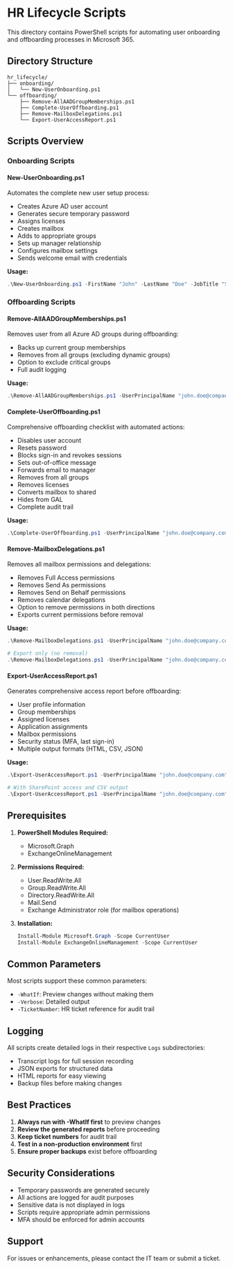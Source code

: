 # HR Lifecycle Scripts

This directory contains PowerShell scripts for automating user onboarding and offboarding processes in Microsoft 365.

## Directory Structure

```
hr_lifecycle/
├── onboarding/
│   └── New-UserOnboarding.ps1
└── offboarding/
    ├── Remove-AllAADGroupMemberships.ps1
    ├── Complete-UserOffboarding.ps1
    ├── Remove-MailboxDelegations.ps1
    └── Export-UserAccessReport.ps1
```

## Scripts Overview

### Onboarding Scripts

#### New-UserOnboarding.ps1
Automates the complete new user setup process:
- Creates Azure AD user account
- Generates secure temporary password
- Assigns licenses
- Creates mailbox
- Adds to appropriate groups
- Sets up manager relationship
- Configures mailbox settings
- Sends welcome email with credentials

**Usage:**
```powershell
.\New-UserOnboarding.ps1 -FirstName "John" -LastName "Doe" -JobTitle "Software Engineer" -Department "IT" -Manager "manager@company.com" -PersonalEmail "john.doe@personal.com"
```

### Offboarding Scripts

#### Remove-AllAADGroupMemberships.ps1
Removes user from all Azure AD groups during offboarding:
- Backs up current group memberships
- Removes from all groups (excluding dynamic groups)
- Option to exclude critical groups
- Full audit logging

**Usage:**
```powershell
.\Remove-AllAADGroupMemberships.ps1 -UserPrincipalName "john.doe@company.com"
```

#### Complete-UserOffboarding.ps1
Comprehensive offboarding checklist with automated actions:
- Disables user account
- Resets password
- Blocks sign-in and revokes sessions
- Sets out-of-office message
- Forwards email to manager
- Removes from all groups
- Removes licenses
- Converts mailbox to shared
- Hides from GAL
- Complete audit trail

**Usage:**
```powershell
.\Complete-UserOffboarding.ps1 -UserPrincipalName "john.doe@company.com" -ManagerEmail "manager@company.com" -TicketNumber "HR-2024-001"
```

#### Remove-MailboxDelegations.ps1
Removes all mailbox permissions and delegations:
- Removes Full Access permissions
- Removes Send As permissions
- Removes Send on Behalf permissions
- Removes calendar delegations
- Option to remove permissions in both directions
- Exports current permissions before removal

**Usage:**
```powershell
.\Remove-MailboxDelegations.ps1 -UserPrincipalName "john.doe@company.com"

# Export only (no removal)
.\Remove-MailboxDelegations.ps1 -UserPrincipalName "john.doe@company.com" -ExportOnly
```

#### Export-UserAccessReport.ps1
Generates comprehensive access report before offboarding:
- User profile information
- Group memberships
- Assigned licenses
- Application assignments
- Mailbox permissions
- Security status (MFA, last sign-in)
- Multiple output formats (HTML, CSV, JSON)

**Usage:**
```powershell
.\Export-UserAccessReport.ps1 -UserPrincipalName "john.doe@company.com"

# With SharePoint access and CSV output
.\Export-UserAccessReport.ps1 -UserPrincipalName "john.doe@company.com" -OutputFormat CSV -IncludeSharePoint
```

## Prerequisites

1. **PowerShell Modules Required:**
   - Microsoft.Graph
   - ExchangeOnlineManagement

2. **Permissions Required:**
   - User.ReadWrite.All
   - Group.ReadWrite.All
   - Directory.ReadWrite.All
   - Mail.Send
   - Exchange Administrator role (for mailbox operations)

3. **Installation:**
   ```powershell
   Install-Module Microsoft.Graph -Scope CurrentUser
   Install-Module ExchangeOnlineManagement -Scope CurrentUser
   ```

## Common Parameters

Most scripts support these common parameters:
- `-WhatIf`: Preview changes without making them
- `-Verbose`: Detailed output
- `-TicketNumber`: HR ticket reference for audit trail

## Logging

All scripts create detailed logs in their respective `Logs` subdirectories:
- Transcript logs for full session recording
- JSON exports for structured data
- HTML reports for easy viewing
- Backup files before making changes

## Best Practices

1. **Always run with -WhatIf first** to preview changes
2. **Review the generated reports** before proceeding
3. **Keep ticket numbers** for audit trail
4. **Test in a non-production environment** first
5. **Ensure proper backups** exist before offboarding

## Security Considerations

- Temporary passwords are generated securely
- All actions are logged for audit purposes
- Sensitive data is not displayed in logs
- Scripts require appropriate admin permissions
- MFA should be enforced for admin accounts

## Support

For issues or enhancements, please contact the IT team or submit a ticket.